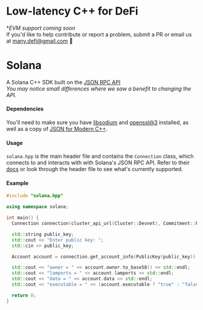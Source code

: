 # Low-latency C++ for DeFi
**EVM support coming soon*<br>
If you'd like to help contribute or report a problem, submit a PR or email us at [many.defi@gmail.com](mailto:many.defi@gmail.com) 🤘

# Solana
A Solana C++ SDK built on the [JSON RPC API](https://docs.solana.com/apps/jsonrpc-api)<br>
*You may notice small differences where we saw a benefit to changing the API.*

#### Dependencies
You'll need to make sure you have [libsodium](https://formulae.brew.sh/formula/libsodium#default) and [openssl@3](https://formulae.brew.sh/formula/openssl@3) installed, as well as a copy of [JSON for Modern C++](https://github.com/nlohmann/json).

#### Usage
`solana.hpp` is the main header file and contains the `Connection` class, which connects to and interacts with with Solana's JSON RPC API.
Refer to their [docs](https://docs.solana.com/apps/jsonrpc-api) or look through the header file to see what's currently supported.

#### Example
```c++
#include "solana.hpp"

using namespace solana;

int main() {
  Connection connection(cluster_api_url(Cluster::Devnet), Commitment::Processed);

  std::string public_key;
  std::cout << "Enter public key: ";
  std::cin >> public_key;

  Account account = connection.get_account_info(PublicKey(public_key)).unwrap();

  std::cout << "owner = " << account.owner.to_base58() << std::endl;
  std::cout << "lamports = " << account.lamports << std::endl;
  std::cout << "data = " << account.data << std::endl;
  std::cout << "executable = " << (account.executable ? "true" : "false") << std::endl;

  return 0;
}
```

